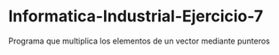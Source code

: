 # Informatica-Industrial-Ejercicio-7
Programa que multiplica los elementos de un vector mediante punteros
